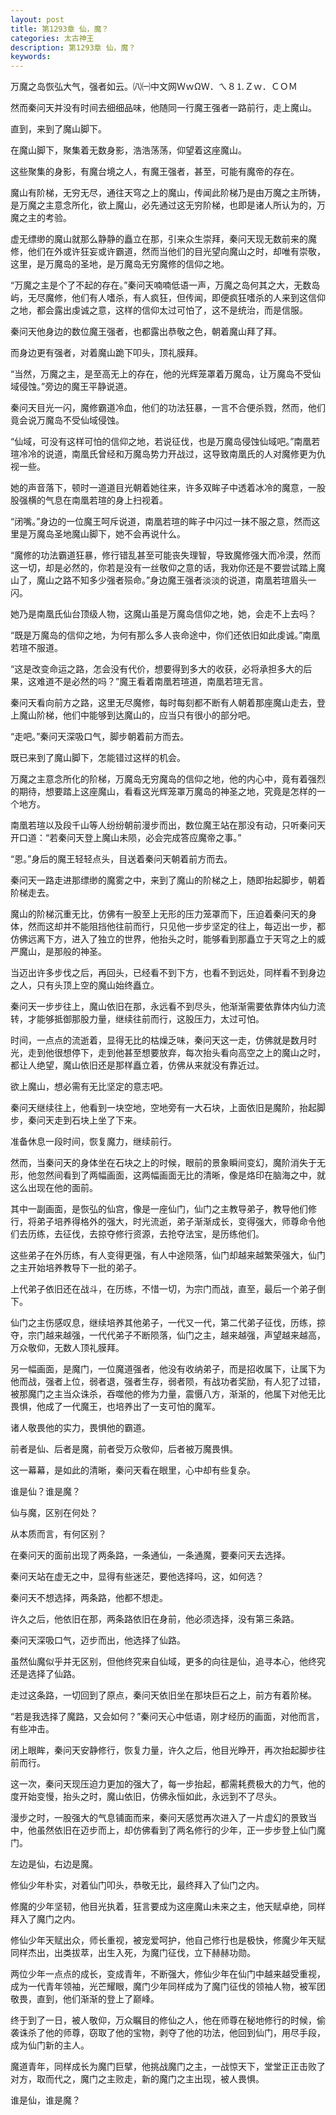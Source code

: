 ```yaml
---
layout: post
title: 第1293章 仙，魔？
categories: 太古神王
description: 第1293章 仙，魔？
keywords:
---
```


万魔之岛恢弘大气，强者如云。㈧㈠中文网ＷｗΩＷ．ㄟ８⒈Ｚｗ．ＣＯＭ

然而秦问天并没有时间去细细品味，他随同一行魔王强者一路前行，走上魔山。

直到，来到了魔山脚下。

在魔山脚下，聚集着无数身影，浩浩荡荡，仰望着这座魔山。

这些聚集的身影，有魔台境之人，有魔王强者，甚至，可能有魔帝的存在。

魔山有阶梯，无穷无尽，通往天穹之上的魔山，传闻此阶梯乃是由万魔之主所铸，是万魔之主意念所化，欲上魔山，必先通过这无穷阶梯，也即是诸人所认为的，万魔之主的考验。

虚无缥缈的魔山就那么静静的矗立在那，引来众生崇拜，秦问天现无数前来的魔修，他们在外或许狂妄或许霸道，然而当他们的目光望向魔山之时，却唯有崇敬，这里，是万魔岛的圣地，是万魔岛无穷魔修的信仰之地。

“万魔之主是个了不起的存在。”秦问天喃喃低语一声，万魔之岛何其之大，无数岛屿，无尽魔修，他们有人嗜杀，有人疯狂，但传闻，即便疯狂嗜杀的人来到这信仰之地，都会露出虔诚之意，这样的信仰太过可怕了，这不是统治，而是信服。

秦问天他身边的数位魔王强者，也都露出恭敬之色，朝着魔山拜了拜。

而身边更有强者，对着魔山跪下叩头，顶礼膜拜。

“当然，万魔之主，是至高无上的存在，他的光辉笼罩着万魔岛，让万魔岛不受仙域侵蚀。”旁边的魔王平静说道。

秦问天目光一闪，魔修霸道冷血，他们的功法狂暴，一言不合便杀戮，然而，他们竟会说万魔岛不受仙域侵蚀。

“仙域，可没有这样可怕的信仰之地，若说征伐，也是万魔岛侵蚀仙域吧。”南凰若瑄冷冷的说道，南凰氏曾经和万魔岛势力开战过，这导致南凰氏的人对魔修更为仇视一些。

她的声音落下，顿时一道道目光朝着她往来，许多双眸子中透着冰冷的魔意，一股股强横的气息在南凰若瑄的身上扫视着。

“闭嘴。”身边的一位魔王呵斥说道，南凰若瑄的眸子中闪过一抹不服之意，然而这里是万魔岛圣地魔山脚下，她不会再说什么。

“魔修的功法霸道狂暴，修行错乱甚至可能丧失理智，导致魔修强大而冷漠，然而这一切，却是必然的，你若是没有一丝敬仰之意的话，我劝你还是不要尝试踏上魔山了，魔山之路不知多少强者殒命。”身边魔王强者淡淡的说道，南凰若瑄眉头一闪。

她乃是南凰氏仙台顶级人物，这魔山虽是万魔岛信仰之地，她，会走不上去吗？

“既是万魔岛的信仰之地，为何有那么多人丧命途中，你们还依旧如此虔诚。”南凰若瑄不服道。

“这是改变命运之路，怎会没有代价，想要得到多大的收获，必将承担多大的后果，这难道不是必然的吗？”魔王看着南凰若瑄道，南凰若瑄无言。

秦问天看向前方之路，这里无尽魔修，每时每刻都不断有人朝着那座魔山走去，登上魔山阶梯，他们中能够到达魔山的，应当只有很小的部分吧。

“走吧。”秦问天深吸口气，脚步朝着前方而去。

既已来到了魔山脚下，怎能错过这样的机会。

万魔之主意念所化的阶梯，万魔岛无穷魔岛的信仰之地，他的内心中，竟有着强烈的期待，想要踏上这座魔山，看看这光辉笼罩万魔岛的神圣之地，究竟是怎样的一个地方。

南凰若瑄以及段千山等人纷纷朝前漫步而出，数位魔王站在那没有动，只听秦问天开口道：“若秦问天登上魔山未陨，必会完成答应魔帝之事。”

“恩。”身后的魔王轻轻点头，目送着秦问天朝着前方而去。

秦问天一路走进那缥缈的魔雾之中，来到了魔山的阶梯之上，随即抬起脚步，朝着阶梯走去。

魔山的阶梯沉重无比，仿佛有一股至上无形的压力笼罩而下，压迫着秦问天的身体，然而这却并不能阻挡他往前而行，只见他一步步坚定的往上，每迈出一步，都仿佛远离下方，进入了独立的世界，他抬头之时，能够看到那矗立于天穹之上的威严魔山，是那般的神圣。

当迈出许多步伐之后，再回头，已经看不到下方，也看不到远处，同样看不到身边之人，只有头顶上空的魔山始终矗立。

秦问天一步步往上，魔山依旧在那，永远看不到尽头，他渐渐需要依靠体内仙力流转，才能够抵御那股力量，继续往前而行，这股压力，太过可怕。

时间，一点点的流逝着，显得无比的枯燥乏味，秦问天这一走，仿佛就是数月时光，走到他很想停下，走到他甚至想要放弃，每次抬头看向高空之上的魔山之时，都让人绝望，魔山依旧还是那样矗立着，仿佛从来就没有靠近过。

欲上魔山，想必需有无比坚定的意志吧。

秦问天继续往上，他看到一块空地，空地旁有一大石块，上面依旧是魔阶，抬起脚步，秦问天走到石块上坐了下来。

准备休息一段时间，恢复魔力，继续前行。

然而，当秦问天的身体坐在石块之上的时候，眼前的景象瞬间变幻，魔阶消失于无形，他忽然间看到了两幅画面，这两幅画面无比的清晰，像是烙印在脑海之中，就这么出现在他的面前。

其中一副画面，是恢弘的仙宫，像是一座仙门，仙门之主教导弟子，教导他们修行，将弟子培养得格外的强大，时光流逝，弟子渐渐成长，变得强大，师尊命令他们去历练，去征伐，去掠夺修行资源，去抢夺法宝，是历练他们。

这些弟子在外历练，有人变得更强，有人中途陨落，仙门却越来越繁荣强大，仙门之主开始培养教导下一批的弟子。

上代弟子依旧还在战斗，在历练，不惜一切，为宗门而战，直至，最后一个弟子倒下。

仙门之主伤感叹息，继续培养其他弟子，一代又一代，第二代弟子征伐，历练，掠夺，宗门越来越强，一代代弟子不断陨落，仙门之主，越来越强，声望越来越高，万众敬仰，无数人顶礼膜拜。

另一幅画面，是魔门，一位魔道强者，他没有收纳弟子，而是招收属下，让属下为他而战，强者上位，弱者退，强者生存，弱者陨，有战功者奖励，有人犯了过错，被那魔门之主当众诛杀，吞噬他的修为力量，震慑八方，渐渐的，他属下对他无比畏惧，他成了一代魔王，也培养出了一支可怕的魔军。

诸人敬畏他的实力，畏惧他的霸道。

前者是仙、后者是魔，前者受万众敬仰，后者被万魔畏惧。

这一幕幕，是如此的清晰，秦问天看在眼里，心中却有些复杂。

谁是仙？谁是魔？

仙与魔，区别在何处？

从本质而言，有何区别？

在秦问天的面前出现了两条路，一条通仙，一条通魔，要秦问天去选择。

秦问天站在虚无之中，显得有些迷茫，要他选择吗，这，如何选？

秦问天不想选择，两条路，他都不想走。

许久之后，他依旧在那，两条路依旧在身前，他必须选择，没有第三条路。

秦问天深吸口气，迈步而出，他选择了仙路。

虽然仙魔似乎并无区别，但他终究来自仙域，更多的向往是仙，追寻本心，他终究还是选择了仙路。

走过这条路，一切回到了原点，秦问天依旧坐在那块巨石之上，前方有着阶梯。

“若是我选择了魔路，又会如何？”秦问天心中低语，刚才经历的画面，对他而言，有些冲击。

闭上眼眸，秦问天安静修行，恢复力量，许久之后，他目光睁开，再次抬起脚步往前而行。

这一次，秦问天现压迫力更加的强大了，每一步抬起，都需耗费极大的力气，他的度开始变慢，抬头之时，魔山依旧，仿佛永恒如此，永远到不了尽头。

漫步之时，一股强大的气息铺面而来，秦问天感觉再次进入了一片虚幻的景致当中，他虽然依旧在迈步而上，却仿佛看到了两名修行的少年，正一步步登上仙门魔门。

左边是仙，右边是魔。

修仙少年朴实，对着仙门叩头，恭敬无比，最终拜入了仙门之内。

修魔的少年坚韧，他目光执着，狂言要成为这座魔山未来之主，他天赋卓绝，同样拜入了魔门之内。

修仙少年天赋出众，师长重视，被宠爱呵护，他自己修行也是极快，修魔少年天赋同样杰出，出类拔萃，出生入死，为魔门征伐，立下赫赫功勋。

两位少年一点点的成长，变成青年，不断强大，修仙少年在仙门中越来越受重视，成为一代青年领袖，光芒耀眼，魔门少年同样成为了魔门征伐的领袖人物，被军团敬畏，直到，他们渐渐的登上了巅峰。

终于到了一日，被人敬仰，万众瞩目的修仙之人，他在师尊在秘地修行的时候，偷袭诛杀了他的师尊，窃取了他的宝物，剥夺了他的功法，他回到仙门，用尽手段，成为仙门新的主人。

魔道青年，同样成长为魔门巨擘，他挑战魔门之主，一战惊天下，堂堂正正击败了对方，取而代之，魔门之主败走，新的魔门之主出现，被人畏惧。

谁是仙，谁是魔？

